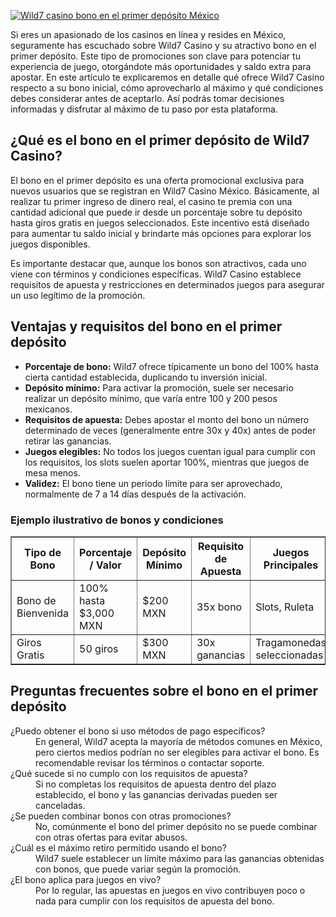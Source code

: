 [![Wild7 casino bono en el primer depósito México](https://123-caf.pages.dev/gitsignup.png)](https://vrmoo.ru/Bt82HjjY)

<p>Si eres un apasionado de los casinos en línea y resides en México, seguramente has escuchado sobre Wild7 Casino y su atractivo bono en el primer depósito. Este tipo de promociones son clave para potenciar tu experiencia de juego, otorgándote más oportunidades y saldo extra para apostar. En este artículo te explicaremos en detalle qué ofrece Wild7 Casino respecto a su bono inicial, cómo aprovecharlo al máximo y qué condiciones debes considerar antes de aceptarlo. Así podrás tomar decisiones informadas y disfrutar al máximo de tu paso por esta plataforma.</p>  <h2>¿Qué es el bono en el primer depósito de Wild7 Casino?</h2> <p>El bono en el primer depósito es una oferta promocional exclusiva para nuevos usuarios que se registran en Wild7 Casino México. Básicamente, al realizar tu primer ingreso de dinero real, el casino te premia con una cantidad adicional que puede ir desde un porcentaje sobre tu depósito hasta giros gratis en juegos seleccionados. Este incentivo está diseñado para aumentar tu saldo inicial y brindarte más opciones para explorar los juegos disponibles.</p> <p>Es importante destacar que, aunque los bonos son atractivos, cada uno viene con términos y condiciones específicas. Wild7 Casino establece requisitos de apuesta y restricciones en determinados juegos para asegurar un uso legítimo de la promoción.</p>  <h2>Ventajas y requisitos del bono en el primer depósito</h2> <ul>   <li><strong>Porcentaje de bono:</strong> Wild7 ofrece típicamente un bono del 100% hasta cierta cantidad establecida, duplicando tu inversión inicial.</li>   <li><strong>Depósito mínimo:</strong> Para activar la promoción, suele ser necesario realizar un depósito mínimo, que varía entre 100 y 200 pesos mexicanos.</li>   <li><strong>Requisitos de apuesta:</strong> Debes apostar el monto del bono un número determinado de veces (generalmente entre 30x y 40x) antes de poder retirar las ganancias.</li>   <li><strong>Juegos elegibles:</strong> No todos los juegos cuentan igual para cumplir con los requisitos, los slots suelen aportar 100%, mientras que juegos de mesa menos.</li>   <li><strong>Validez:</strong> El bono tiene un periodo límite para ser aprovechado, normalmente de 7 a 14 días después de la activación.</li> </ul>  <h3>Ejemplo ilustrativo de bonos y condiciones</h3> <table border="1" cellpadding="6" cellspacing="0" style="border-collapse: collapse; width: 100%; max-width: 600px;">   <thead>     <tr>       <th>Tipo de Bono</th>       <th>Porcentaje / Valor</th>       <th>Depósito Mínimo</th>       <th>Requisito de Apuesta</th>       <th>Juegos Principales</th>     </tr>   </thead>   <tbody>     <tr>       <td>Bono de Bienvenida</td>       <td>100% hasta $3,000 MXN</td>       <td>$200 MXN</td>       <td>35x bono</td>       <td>Slots, Ruleta</td>     </tr>     <tr>       <td>Giros Gratis</td>       <td>50 giros</td>       <td>$300 MXN</td>       <td>30x ganancias</td>       <td>Tragamonedas seleccionadas</td>     </tr>   </tbody> </table>  <h2>Preguntas frecuentes sobre el bono en el primer depósito</h2> <dl>   <dt>¿Puedo obtener el bono si uso métodos de pago específicos?</dt>   <dd>En general, Wild7 acepta la mayoría de métodos comunes en México, pero ciertos medios podrían no ser elegibles para activar el bono. Es recomendable revisar los términos o contactar soporte.</dd>    <dt>¿Qué sucede si no cumplo con los requisitos de apuesta?</dt>   <dd>Si no completas los requisitos de apuesta dentro del plazo establecido, el bono y las ganancias derivadas pueden ser canceladas.</dd>    <dt>¿Se pueden combinar bonos con otras promociones?</dt>   <dd>No, comúnmente el bono del primer depósito no se puede combinar con otras ofertas para evitar abusos.</dd>    <dt>¿Cuál es el máximo retiro permitido usando el bono?</dt>   <dd>Wild7 suele establecer un límite máximo para las ganancias obtenidas con bonos, que puede variar según la promoción.</dd>    <dt>¿El bono aplica para juegos en vivo?</dt>   <dd>Por lo regular, las apuestas en juegos en vivo contribuyen poco o nada para cumplir con los requisitos de apuesta del bono.</dd> </dl>